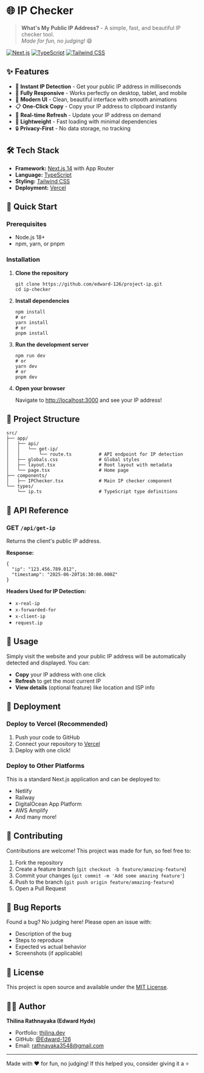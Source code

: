 # 🌐 IP Checker

> **What's My Public IP Address?** - A simple, fast, and beautiful IP checker tool.  
> *Made for fun, no judging!* 😄

[![Next.js](https://img.shields.io/badge/Next.js-14-black?style=flat-square&logo=next.js)](https://nextjs.org/)
[![TypeScript](https://img.shields.io/badge/TypeScript-5-blue?style=flat-square&logo=typescript)](https://www.typescriptlang.org/)
[![Tailwind CSS](https://img.shields.io/badge/Tailwind_CSS-3-38B2AC?style=flat-square&logo=tailwind-css)](https://tailwindcss.com/)

## ✨ Features

- 🚀 **Instant IP Detection** - Get your public IP address in milliseconds
- 📱 **Fully Responsive** - Works perfectly on desktop, tablet, and mobile
- 🎨 **Modern UI** - Clean, beautiful interface with smooth animations
- 📋 **One-Click Copy** - Copy your IP address to clipboard instantly
- 🔄 **Real-time Refresh** - Update your IP address on demand
- 🌙 **Lightweight** - Fast loading with minimal dependencies
- 🔒 **Privacy-First** - No data storage, no tracking

## 🛠️ Tech Stack

- **Framework:** [Next.js 14](https://nextjs.org/) with App Router
- **Language:** [TypeScript](https://www.typescriptlang.org/)
- **Styling:** [Tailwind CSS](https://tailwindcss.com/)
- **Deployment:** [Vercel](https://vercel.com/)

## 🚀 Quick Start

### Prerequisites

- Node.js 18+ 
- npm, yarn, or pnpm

### Installation

1. **Clone the repository**
   ```
   git clone https://github.com/edward-126/project-ip.git
   cd ip-checker
   ```

2. **Install dependencies**
   ```
   npm install
   # or
   yarn install
   # or
   pnpm install
   ```

3. **Run the development server**
   ```
   npm run dev
   # or
   yarn dev
   # or
   pnpm dev
   ```

4. **Open your browser**
   
   Navigate to [http://localhost:3000](http://localhost:3000) and see your IP address!

## 📁 Project Structure

```
src/
├── app/
│   ├── api/
│   │   └── get-ip/
│   │       └── route.ts          # API endpoint for IP detection
│   ├── globals.css               # Global styles
│   ├── layout.tsx                # Root layout with metadata
│   └── page.tsx                  # Home page
├── components/
│   ├── IPChecker.tsx             # Main IP checker component
└── types/
    └── ip.ts                     # TypeScript type definitions
```

## 🔧 API Reference

### GET `/api/get-ip`

Returns the client's public IP address.

**Response:**
```
{
  "ip": "123.456.789.012",
  "timestamp": "2025-06-20T16:30:00.000Z"
}
```

**Headers Used for IP Detection:**
- `x-real-ip`
- `x-forwarded-for`
- `x-client-ip`
- `request.ip`

## 🎯 Usage

Simply visit the website and your public IP address will be automatically detected and displayed. You can:

- **Copy** your IP address with one click
- **Refresh** to get the most current IP
- **View details** (optional feature) like location and ISP info

## 🚢 Deployment

### Deploy to Vercel (Recommended)

1. Push your code to GitHub
2. Connect your repository to [Vercel](https://vercel.com)
3. Deploy with one click!

### Deploy to Other Platforms

This is a standard Next.js application and can be deployed to:
- Netlify
- Railway
- DigitalOcean App Platform
- AWS Amplify
- And many more!

## 🤝 Contributing

Contributions are welcome! This project was made for fun, so feel free to:

1. Fork the repository
2. Create a feature branch (`git checkout -b feature/amazing-feature`)
3. Commit your changes (`git commit -m 'Add some amazing feature'`)
4. Push to the branch (`git push origin feature/amazing-feature`)
5. Open a Pull Request

## 🐛 Bug Reports

Found a bug? No judging here! Please open an issue with:
- Description of the bug
- Steps to reproduce
- Expected vs actual behavior
- Screenshots (if applicable)

## 📝 License

This project is open source and available under the [MIT License](LICENSE).

## 👨‍💻 Author

**Thilina Rathnayaka (Edward Hyde)**
- Portfolio: [thilina.dev](https://thilina.dev)
- GitHub: [@Edward-126](https://github.com/Edward-126)
- Email: rathnayaka3548@gmail.com

---


  Made with ❤️ for fun, no judging!
  If this helped you, consider giving it a ⭐
